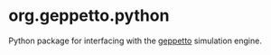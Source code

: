 # org.geppetto.python

Python package for interfacing with the [geppetto](http://www.geppetto.org) simulation engine.
